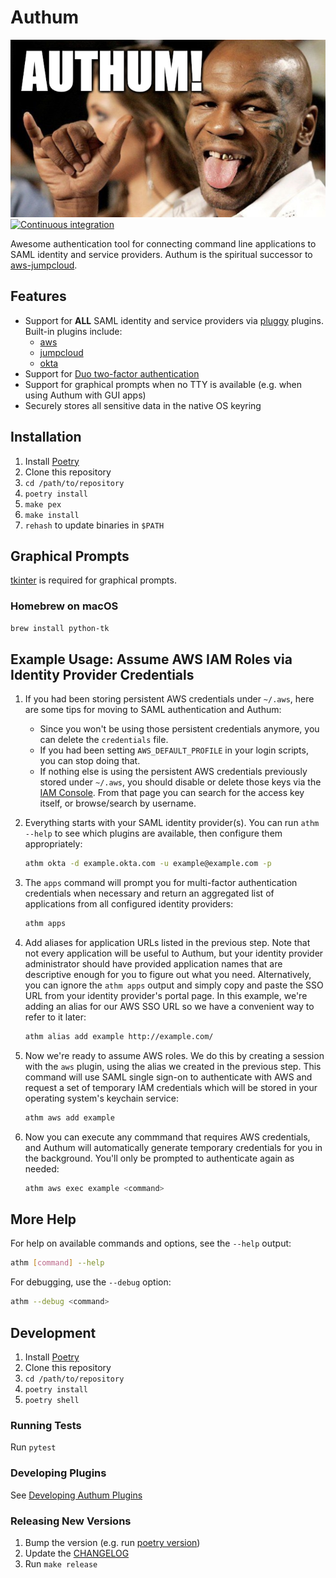 # Authum

![Authum](assets/authum.jpg) [![Continuous
integration](https://github.com/CirrusMD/authum/actions/workflows/ci.yml/badge.svg)](https://github.com/CirrusMD/authum/actions/workflows/ci.yml)

Awesome authentication tool for connecting command line applications to
SAML identity and service providers. Authum is the spiritual successor to
[aws-jumpcloud](https://github.com/CirrusMD/aws-jumpcloud).

## Features

- Support for **ALL** SAML identity and service providers via
  [pluggy](https://pluggy.readthedocs.io) plugins. Built-in plugins include:
  - [aws](authum/plugins/aws/)
  - [jumpcloud](authum/plugins/jumpcloud/)
  - [okta](authum/plugins/okta/)
- Support for [Duo two-factor authentication](https://duo.com/)
- Support for graphical prompts when no TTY is available (e.g. when using
  Authum with GUI apps)
- Securely stores all sensitive data in the native OS keyring

## Installation

1. Install [Poetry](https://python-poetry.org)
1. Clone this repository
1. `cd /path/to/repository`
1. `poetry install`
1. `make pex`
1. `make install`
1. `rehash` to update binaries in `$PATH`

## Graphical Prompts

[tkinter](https://docs.python.org/3/library/tkinter.html) is required for
graphical prompts.

### Homebrew on macOS

```sh
brew install python-tk
```

## Example Usage: Assume AWS IAM Roles via Identity Provider Credentials

1. If you had been storing persistent AWS credentials under `~/.aws`, here are
   some tips for moving to SAML authentication and Authum:
    - Since you won't be using those persistent credentials anymore, you can
      delete the `credentials` file.
    - If you had been setting `AWS_DEFAULT_PROFILE` in your login scripts, you
      can stop doing that.
    - If nothing else is using the persistent AWS credentials previously stored
      under `~/.aws`, you should disable or delete those keys via the [IAM
      Console](https://console.aws.amazon.com/iam/home#/users). From that page
      you can search for the access key itself, or browse/search by username.

1. Everything starts with your SAML identity provider(s). You can run `athm
   --help` to see which plugins are available, then configure them
   appropriately:

    ```sh
    athm okta -d example.okta.com -u example@example.com -p
    ```

1. The `apps` command will prompt you for multi-factor authentication
   credentials when necessary and return an aggregated list of applications from
   all configured identity providers:

    ```sh
    athm apps
    ```

1. Add aliases for application URLs listed in the previous step. Note that not
   every application will be useful to Authum, but your identity provider
   administrator should have provided application names that are descriptive
   enough for you to figure out what you need. Alternatively, you can ignore the
   `athm apps` output and simply copy and paste the SSO URL from your identity
   provider's portal page. In this example, we're adding an alias for our AWS
   SSO URL so we have a convenient way to refer to it later:

    ```sh
    athm alias add example http://example.com/
    ```

1. Now we're ready to assume AWS roles. We do this by creating a session with
   the `aws` plugin, using the alias we created in the previous step. This
   command will use SAML single sign-on to authenticate with AWS and request a
   set of temporary IAM credentials which will be stored in your operating
   system's keychain service:

    ```sh
    athm aws add example
    ```

1. Now you can execute any commmand that requires AWS credentials, and Authum
   will automatically generate temporary credentials for you in the background.
   You'll only be prompted to authenticate again as needed:

    ```sh
    athm aws exec example <command>
    ```

## More Help

For help on available commands and options, see the `--help` output:

```sh
athm [command] --help
```

For debugging, use the `--debug` option:

```sh
athm --debug <command>
```

## Development

1. Install [Poetry](https://python-poetry.org)
1. Clone this repository
1. `cd /path/to/repository`
1. `poetry install`
1. `poetry shell`

### Running Tests

Run `pytest`

### Developing Plugins

See [Developing Authum Plugins](authum/plugins/)

### Releasing New Versions

1. Bump the version (e.g. run [poetry version](https://python-poetry.org/docs/cli/#version))
1. Update the [CHANGELOG](./CHANGELOG.md)
1. Run `make release`
